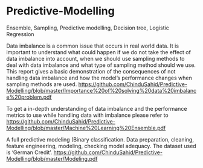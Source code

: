# Predictive-Modelling
Ensemble, Sampling, Predictive modelling, Decision tree, Logistic Regression

Data imbalance is a common issue that occurs in real world data. It is important to understand what could happen if we do not take the effect of data imbalance into account, when we should use sampling methods to deal with data imbalance and what type of sampling method should we use.
This report gives a basic demonstration of the consequences of not handling data imbalance and how the model’s performance changes when sampling methods are used.
https://github.com/ChinduSahid/Predictive-Modelling/blob/master/Importance%20of%20solving%20data%20imbalance%20problem.pdf

To get a in-depth understanding of data imbalance and the performance metrics to use while handling data with imbalance please refer to https://github.com/ChinduSahid/Predictive-Modelling/blob/master/Machine%20Learning%20Ensemble.pdf

A full predictive modeling (Binary classification. Data preparation, cleaning, feature engineering, modeling, checking model adequacy. The dataset used is ‘German Credit’. https://github.com/ChinduSahid/Predictive-Modelling/blob/master/Modeling.pdf
